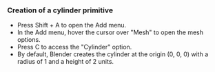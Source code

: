 ### Creation of a cylinder primitive

* Press Shift + A to open the Add menu.
* In the Add menu, hover the cursor over "Mesh" to open the mesh options.
* Press C to access the "Cylinder" option.
* By default, Blender creates the cylinder at the origin (0, 0, 0) with a radius of 1 and a height of 2 units.

